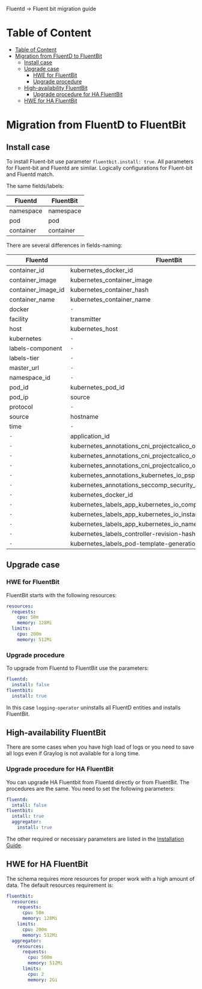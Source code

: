Fluentd -> Fluent bit migration guide

# Table of Content

* [Table of Content](#table-of-content)
* [Migration from FluentD to FluentBit](#migration-from-fluentd-to-fluentbit)
  * [Install case](#install-case)
  * [Upgrade case](#upgrade-case)
    * [HWE for FluentBit](#hwe-for-fluentbit)
    * [Upgrade procedure](#upgrade-procedure)
  * [High-availability FluentBit](#high-availability-fluentbit)
    * [Upgrade procedure for HA FluentBit](#upgrade-procedure-for-ha-fluentbit)
  * [HWE for HA FluentBit](#hwe-for-ha-fluentbit)

# Migration from FluentD to FluentBit

## Install case

To install Fluent-bit use parameter `fluentbit.install: true`.
All parameters for Fluent-bit and Fluentd are similar.
Logically configurations for Fluent-bit and Fluentd match.

The same fields/labels:

| Fluentd   | FluentBit |
| --------- | --------- |
| namespace | namespace |
| pod       | pod       |
| container | container |

There are several differences in fields-naming:

| Fluentd            | FluentBit                                                       |
| ------------------ | --------------------------------------------------------------- |
| container_id       | kubernetes_docker_id                                            |
| container_image    | kubernetes_container_image                                      |
| container_image_id | kubernetes_container_hash                                       |
| container_name     | kubernetes_container_name                                       |
| docker             | `-`                                                             |
| facility           | transmitter                                                     |
| host               | kubernetes_host                                                 |
| kubernetes         | `-`                                                             |
| labels-component   | `-`                                                             |
| labels-tier        | `-`                                                             |
| master_url         | `-`                                                             |
| namespace_id       | `-`                                                             |
| pod_id             | kubernetes_pod_id                                               |
| pod_ip             | source                                                          |
| protocol           | `-`                                                             |
| source             | hostname                                                        |
| time               | `-`                                                             |
| `-`                | application_id                                                  |
| `-`                | kubernetes_annotations_cni_projectcalico_org_containerID        |
| `-`                | kubernetes_annotations_cni_projectcalico_org_podIP              |
| `-`                | kubernetes_annotations_cni_projectcalico_org_podIPs             |
| `-`                | kubernetes_annotations_kubernetes_io_psp                        |
| `-`                | kubernetes_annotations_seccomp_security_alpha_kubernetes_io_pod |
| `-`                | kubernetes_docker_id                                            |
| `-`                | kubernetes_labels_app_kubernetes_io_component                   |
| `-`                | kubernetes_labels_app_kubernetes_io_instance                    |
| `-`                | kubernetes_labels_app_kubernetes_io_name                        |
| `-`                | kubernetes_labels_controller-revision-hash                      |
| `-`                | kubernetes_labels_pod-template-generation                       |

## Upgrade case

### HWE for FluentBit

FluentBit starts with the following resources:

```yaml
resources:
  requests:
    cpu: 50m
    memory: 128Mi
  limits:
    cpu: 200m
    memory: 512Mi
```

### Upgrade procedure

To upgrade from Fluentd to FluentBit use the parameters:

```yaml
fluentd:
  install: false
fluentbit:
  install: true
```

In this case `logging-operator` uninstalls all FluentD entities and installs FluentBit.

## High-availability FluentBit

There are some cases when you have high load of logs or you need to save all logs even if Graylog is not available for
a long time.

### Upgrade procedure for HA FluentBit

You can upgrade HA Fluentbit from Fluentd directly or from FluentBit. The procedures are the same.
You need to set the following parameters:

```yaml
fluentd:
  intall: false
fluentbit:
  intall: true
  aggregator:
    install: true
```

The other required or necessary parameters are listed in the
[Installation Guide](/docs/installation.md).

## HWE for HA FluentBit

The schema requires more resources for proper work with a high amount of data.
The default resources requirement is:

```yaml
fluentbit:
  resources:
    requests:
      cpu: 50m
      memory: 128Mi
    limits:
      cpu: 200m
      memory: 512Mi
  aggregator:
    resources:
      requests:
        cpu: 500m
        memory: 512Mi
      limits:
        cpu: 2
        memory: 2Gi
```

